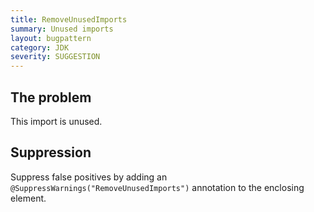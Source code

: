 ```yaml
---
title: RemoveUnusedImports
summary: Unused imports
layout: bugpattern
category: JDK
severity: SUGGESTION
---
```


<!--
*** AUTO-GENERATED, DO NOT MODIFY ***
To make changes, edit the @BugPattern annotation or the explanation in docs/bugpattern.
-->

## The problem
This import is unused.

## Suppression
Suppress false positives by adding an `@SuppressWarnings("RemoveUnusedImports")` annotation to the enclosing element.
